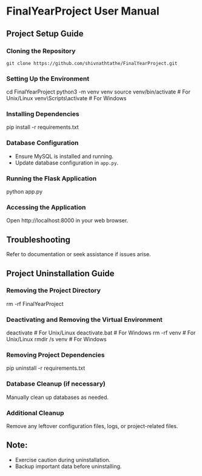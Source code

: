 # FinalYearProject User Manual

## Project Setup Guide

### Cloning the Repository
`git clone https://github.com/shivnathtathe/FinalYearProject.git`

### Setting Up the Environment
cd FinalYearProject
python3 -m venv venv
source venv/bin/activate  # For Unix/Linux
venv\Scripts\activate      # For Windows

### Installing Dependencies
pip install -r requirements.txt

### Database Configuration
- Ensure MySQL is installed and running.
- Update database configuration in `app.py`.

### Running the Flask Application
python app.py

### Accessing the Application
Open http://localhost:8000 in your web browser.

## Troubleshooting
Refer to documentation or seek assistance if issues arise.

## Project Uninstallation Guide

### Removing the Project Directory
rm -rf FinalYearProject

### Deactivating and Removing the Virtual Environment
deactivate  # For Unix/Linux
deactivate.bat  # For Windows
rm -rf venv  # For Unix/Linux
rmdir /s venv  # For Windows

### Removing Project Dependencies
pip uninstall -r requirements.txt

### Database Cleanup (if necessary)
Manually clean up databases as needed.

### Additional Cleanup
Remove any leftover configuration files, logs, or project-related files.

## Note:
- Exercise caution during uninstallation.
- Backup important data before uninstalling.
